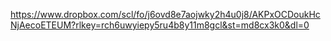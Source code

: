 https://www.dropbox.com/scl/fo/j6ovd8e7aojwky2h4u0j8/AKPxOCDoukHcNjAecoETEUM?rlkey=rch6uwyiepy5ru4b8y11m8gcl&st=md8cx3k0&dl=0